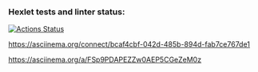 ### Hexlet tests and linter status:
[![Actions Status](https://github.com/Romanov55/frontend-project-lvl1/workflows/hexlet-check/badge.svg)](https://github.com/Romanov55/frontend-project-lvl1/actions)

https://asciinema.org/connect/bcaf4cbf-042d-485b-894d-fab7ce767de1

https://asciinema.org/a/FSp9PDAPEZZw0AEP5CGeZeM0z